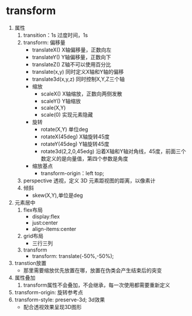# transform
1. 属性
    1. transition：1s 过度时间，1s
    2. transform:  偏移量
        - translateX() X轴偏移量，正数向左
        - translateY() Y轴偏移量，正数向下
        - translateZ() Z轴不可以使用百分比
        - translate(x,y) 同时定义X轴和Y轴的偏移
        - translate3d(x,y,z) 同时控制X,Y,Z三个轴
        - 缩放
            - scaleX() X轴缩放，正数向两侧发散
            - scaleY() Y轴缩放
            - scale(X,Y) 
            - scale(0) 实现元素隐藏
        - 旋转
            - rotate(X,Y) 单位deg
            - rotateX(45deg) X轴旋转45度
            - rotateY(45deg) Y轴旋转45度
            - rotate3d(2,2,0,45edg) 沿着X轴和Y轴对角线，45度，前面三个数定义的是向量值，第四个参数是角度
        - 缩放基点
            - transform-origin：left top;
    3. perspective 透视，定义 3D 元素距视图的距离，以像素计
    4. 倾斜
        - skew(X,Y),单位是deg
2. 元素居中
    1. flex布局
        - display:flex
        - just:center
        - align-items:center
    2. grid布局
        - 三行三列
    3. transform
        - transform: translate(-50%,-50%);
3. transtion放置
    - 那里需要缩放优先放置在哪，放置在伪类会产生结束后的突变
4. 属性叠加
    1. transform属性不会叠加，不会继承，每一次使用都需要重新定义
5. transform-origin: 旋转参考点
6. transform-style: preserve-3d; 3d效果
    - 配合透视效果呈现3D图形